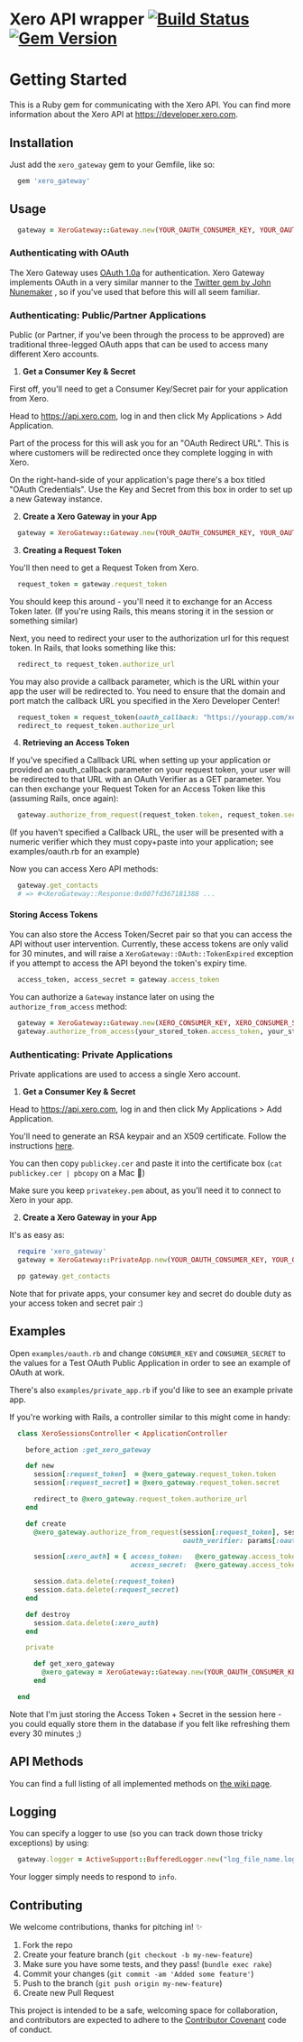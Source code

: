 Xero API wrapper [![Build Status](https://travis-ci.org/xero-gateway/xero_gateway.svg?branch=master)](https://travis-ci.org/xero-gateway/xero_gateway) [![Gem Version](https://badge.fury.io/rb/xero_gateway.svg)](https://badge.fury.io/rb/xero_gateway)
================

# Getting Started

This is a Ruby gem for communicating with the Xero API.
You can find more information about the Xero API at <https://developer.xero.com>.

## Installation

Just add the `xero_gateway` gem to your Gemfile, like so:

```ruby
  gem 'xero_gateway'
```

## Usage

```ruby
  gateway = XeroGateway::Gateway.new(YOUR_OAUTH_CONSUMER_KEY, YOUR_OAUTH_CONSUMER_SECRET)
```

### Authenticating with OAuth

The Xero Gateway uses [OAuth 1.0a](https://oauth.net/core/1.0a/) for authentication. Xero Gateway
implements OAuth in a very similar manner to the [Twitter gem by John Nunemaker](http://github.com/jnunemaker/twitter)
, so if you've used that before this will all seem familiar.

### Authenticating: Public/Partner Applications

Public (or Partner, if you've been through the process to be approved) are traditional three-legged OAuth apps that can be used to access many different Xero accounts.

  1. **Get a Consumer Key & Secret**

  First off, you'll need to get a Consumer Key/Secret pair for your application from Xero.

  Head to <https://api.xero.com>, log in and then click My Applications &gt; Add Application.

  Part of the process for this will ask you for an "OAuth Redirect URL". This is where customers will be redirected once they complete logging in with Xero.

  On the right-hand-side of your application's page there's a box titled "OAuth Credentials". Use the Key and Secret from this box in order to set up a new Gateway instance.

  2. **Create a Xero Gateway in your App**

  ```ruby
    gateway = XeroGateway::Gateway.new(YOUR_OAUTH_CONSUMER_KEY, YOUR_OAUTH_CONSUMER_SECRET)
  ```

  3. **Creating a Request Token**

  You'll then need to get a Request Token from Xero.

  ```ruby
    request_token = gateway.request_token
  ```

  You should keep this around - you'll need it to exchange for an Access Token later. (If you're using Rails, this means storing it in the session or something similar)

  Next, you need to redirect your user to the authorization url for this request token. In Rails, that looks something like this:

  ```ruby
    redirect_to request_token.authorize_url
  ```

  You may also provide a callback parameter, which is the URL within your app the user will be redirected to. You need to ensure that the domain and port match the callback URL you specified in the Xero Developer Center!

  ```ruby
    request_token = request_token(oauth_callback: "https://yourapp.com/xero/callback")
    redirect_to request_token.authorize_url
  ```

  4. **Retrieving an Access Token**

  If you've specified a Callback URL when setting up your application or provided an oauth\_callback parameter on your request token, your user will be redirected to that URL with an OAuth Verifier as a GET parameter. You can then exchange your Request Token for an Access Token like this (assuming Rails, once again):

  ```ruby
    gateway.authorize_from_request(request_token.token, request_token.secret, oauth_verifier: params[:oauth_verifier])
  ```

  (If you haven't specified a Callback URL, the user will be presented with a numeric verifier which they must copy+paste into your application; see examples/oauth.rb for an example)

  Now you can access Xero API methods:

  ```ruby
    gateway.get_contacts
    # => #<XeroGateway::Response:0x007fd367181388 ...
  ```

  #### Storing Access Tokens

  You can also store the Access Token/Secret pair so that you can access
  the API without user intervention. Currently, these access tokens are
  only valid for 30 minutes, and will raise a
  `XeroGateway::OAuth::TokenExpired` exception if you attempt to access the
  API beyond the token's expiry time.

  ```ruby
    access_token, access_secret = gateway.access_token
  ```

  You can authorize a `Gateway` instance later on using the
  `authorize_from_access` method:

  ```ruby
    gateway = XeroGateway::Gateway.new(XERO_CONSUMER_KEY, XERO_CONSUMER_SECRET)
    gateway.authorize_from_access(your_stored_token.access_token, your_stored_token.access_secret)
  ```

 ### Authenticating: Private Applications

Private applications are used to access a single Xero account.

1. **Get a Consumer Key & Secret**

  Head to <https://api.xero.com>, log in and then click My Applications &gt; Add Application.

  You'll need to generate an RSA keypair and an X509 certificate. Follow the instructions [here](https://developer.xero.com/documentation/api-guides/create-publicprivate-key).

  You can then copy `publickey.cer` and paste it into the certificate box (`cat publickey.cer | pbcopy` on a Mac :apple:)

  Make sure you keep `privatekey.pem` about, as you'll need it to connect to Xero in your app.

2. **Create a Xero Gateway in your App**

  It's as easy as:

  ```ruby
    require 'xero_gateway'
    gateway = XeroGateway::PrivateApp.new(YOUR_OAUTH_CONSUMER_KEY, YOUR_OAUTH_CONSUMER_SECRET, PATH_TO_YOUR_PRIVATE_KEY)

    pp gateway.get_contacts
  ```

  Note that for private apps, your consumer key and secret do double duty as your access token and secret pair :)

## Examples

Open `examples/oauth.rb` and change `CONSUMER_KEY` and `CONSUMER_SECRET` to
the values for a Test OAuth Public Application in order to see an example of
OAuth at work.

There's also `examples/private_app.rb` if you'd like to see an example private app.

If you're working with Rails, a controller similar to this might come in
handy:

```ruby
  class XeroSessionsController < ApplicationController

    before_action :get_xero_gateway

    def new
      session[:request_token]  = @xero_gateway.request_token.token
      session[:request_secret] = @xero_gateway.request_token.secret

      redirect_to @xero_gateway.request_token.authorize_url
    end

    def create
      @xero_gateway.authorize_from_request(session[:request_token], session[:request_secret],
                                           oauth_verifier: params[:oauth_verifier])

      session[:xero_auth] = { access_token:   @xero_gateway.access_token.token,
                              access_secret:  @xero_gateway.access_token.secret }

      session.data.delete(:request_token)
      session.data.delete(:request_secret)
    end

    def destroy
      session.data.delete(:xero_auth)
    end

    private

      def get_xero_gateway
        @xero_gateway = XeroGateway::Gateway.new(YOUR_OAUTH_CONSUMER_KEY, YOUR_OAUTH_CONSUMER_SECRET)
      end

  end
```

Note that I'm just storing the Access Token + Secret in the session here - you could equally store them in the database if you felt like
refreshing them every 30 minutes ;)

## API Methods

You can find a full listing of all implemented methods on [the wiki page](https://github.com/xero-gateway/xero_gateway/wiki/API-Methods).

## Logging

You can specify a logger to use (so you can track down those tricky
exceptions) by using:

```ruby
  gateway.logger = ActiveSupport::BufferedLogger.new("log_file_name.log")
```

Your logger simply needs to respond to `info`.

## Contributing

We welcome contributions, thanks for pitching in! :sparkles:

1. Fork the repo
2. Create your feature branch (`git checkout -b my-new-feature`)
3. Make sure you have some tests, and they pass! (`bundle exec rake`)
4. Commit your changes (`git commit -am 'Added some feature'`)
5. Push to the branch (`git push origin my-new-feature`)
6. Create new Pull Request

This project is intended to be a safe, welcoming space for collaboration, and contributors are expected to adhere to the [Contributor Covenant](http://contributor-covenant.org) code of conduct.
